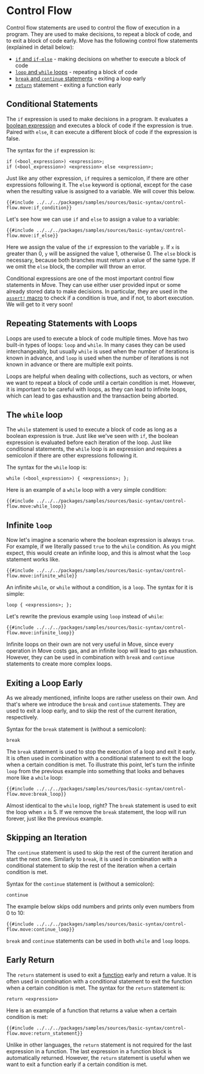 # Control Flow

<!--

Chapter: Basic Syntax
Goal: Introduce control flow statements.
Notes:
    - if/else is an expression
    - while () {} loop
    - continue and break
    - loop {}
    - infinite loop is possible but will lead to gas exhaustion
    - return keyword
    - if is an expression and as such requires a semicolon (!!!)

Links:
    - reference (control flow)
    - coding conventions (control flow)

 -->

Control flow statements are used to control the flow of execution in a program. They are used to make decisions, to repeat a block of code, and to exit a block of code early. Move has the following control flow statements (explained in detail below):

- [`if` and `if-else`](#conditional-statements) - making decisions on whether to execute a block of code
- [`loop` and `while` loops](#repeating-statements-with-loops) - repeating a block of code
- [`break` and `continue` statements](#exiting-a-loop-early) - exiting a loop early
- [`return`](#return) statement - exiting a function early

## Conditional Statements

The `if` expression is used to make decisions in a program. It evaluates a [boolean expression](./expression.md#literals) and executes a block of code if the expression is true. Paired with `else`, it can execute a different block of code if the expression is false.

The syntax for the `if` expression is:

```move
if (<bool_expression>) <expression>;
if (<bool_expression>) <expression> else <expression>;
```

Just like any other expression, `if` requires a semicolon, if there are other expressions following it. The `else` keyword is optional, except for the case when the resulting value is assigned to a variable. We will cover this below.

```move
{{#include ../../../packages/samples/sources/basic-syntax/control-flow.move:if_condition}}
```

Let's see how we can use `if` and `else` to assign a value to a variable:

```move
{{#include ../../../packages/samples/sources/basic-syntax/control-flow.move:if_else}}
```

Here we assign the value of the `if` expression to the variable `y`. If `x` is greater than 0, `y` will be assigned the value 1, otherwise 0. The `else` block is necessary, because both branches must return a value of the same type. If we omit the `else` block, the compiler will throw an error.

<!-- TODO: add an error -->

Conditional expressions are one of the most important control flow statements in Move. They can use either user provided input or some already stored data to make decisions. In particular, they are used in the [`assert!` macro](./assert-and-abort.md) to check if a condition is true, and if not, to abort execution. We will get to it very soon!

## Repeating Statements with Loops

Loops are used to execute a block of code multiple times. Move has two built-in types of loops: `loop` and `while`. In many cases they can be used interchangeably, but usually `while` is used when the number of iterations is known in advance, and `loop` is used when the number of iterations is not known in advance or there are multiple exit points.

Loops are helpful when dealing with collections, such as vectors, or when we want to repeat a block of code until a certain condition is met. However, it is important to be careful with loops, as they can lead to infinite loops, which can lead to gas exhaustion and the transaction being aborted.

## The `while` loop

The `while` statement is used to execute a block of code as long as a boolean expression is true. Just like we've seen with `if`, the boolean expression is evaluated before each iteration of the loop. Just like conditional statements, the `while` loop is an expression and requires a semicolon if there are other expressions following it.

The syntax for the `while` loop is:

```move
while (<bool_expression>) { <expressions>; };
```

Here is an example of a `while` loop with a very simple condition:

```move
{{#include ../../../packages/samples/sources/basic-syntax/control-flow.move:while_loop}}
```

## Infinite `loop`

Now let's imagine a scenario where the boolean expression is always `true`. For example, if we literally passed `true` to the `while` condition. As you might expect, this would create an infinite loop, and this is almost what the `loop` statement works like.

```move
{{#include ../../../packages/samples/sources/basic-syntax/control-flow.move:infinite_while}}
```

An infinite `while`, or `while` without a condition, is a `loop`. The syntax for it is simple:

```move
loop { <expressions>; };
```

Let's rewrite the previous example using `loop` instead of `while`:

```move
{{#include ../../../packages/samples/sources/basic-syntax/control-flow.move:infinite_loop}}
```

<!-- TODO: that's a weak point lmao -->

Infinite loops on their own are not very useful in Move, since every operation in Move costs gas, and an infinite loop will lead to gas exhaustion. However, they can be used in combination with `break` and `continue` statements to create more complex loops.

## Exiting a Loop Early

As we already mentioned, infinite loops are rather useless on their own. And that's where we introduce the `break` and `continue` statements. They are used to exit a loop early, and to skip the rest of the current iteration, respectively.

Syntax for the `break` statement is (without a semicolon):

```move
break
```

The `break` statement is used to stop the execution of a loop and exit it early. It is often used in combination with a conditional statement to exit the loop when a certain condition is met. To illustrate this point, let's turn the infinite `loop` from the previous example into something that looks and behaves more like a `while` loop:

```move
{{#include ../../../packages/samples/sources/basic-syntax/control-flow.move:break_loop}}
```

Almost identical to the `while` loop, right? The `break` statement is used to exit the loop when `x` is 5. If we remove the `break` statement, the loop will run forever, just like the previous example.

## Skipping an Iteration

The `continue` statement is used to skip the rest of the current iteration and start the next one. Similarly to `break`, it is used in combination with a conditional statement to skip the rest of the iteration when a certain condition is met.

Syntax for the `continue` statement is (without a semicolon):

```move
continue
```

The example below skips odd numbers and prints only even numbers from 0 to 10:

```move
{{#include ../../../packages/samples/sources/basic-syntax/control-flow.move:continue_loop}}
```

`break` and `continue` statements can be used in both `while` and `loop` loops.

## Early Return

The `return` statement is used to exit a [function](./function.md) early and return a value. It is often used in combination with a conditional statement to exit the function when a certain condition is met. The syntax for the `return` statement is:

```move
return <expression>
```

Here is an example of a function that returns a value when a certain condition is met:

```move
{{#include ../../../packages/samples/sources/basic-syntax/control-flow.move:return_statement}}
```

Unlike in other languages, the `return` statement is not required for the last expression in a function. The last expression in a function block is automatically returned. However, the `return` statement is useful when we want to exit a function early if a certain condition is met.
